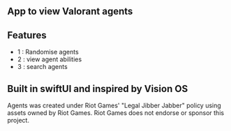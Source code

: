 ##  App to view Valorant agents
## Features
- 1 : Randomise agents
- 2 : view agent abilities
- 3 : search agents

## Built in swiftUI and inspired by Vision OS
Agents was created under Riot Games' "Legal Jibber Jabber" policy using assets owned by Riot Games.  Riot Games does not endorse or sponsor this project.
